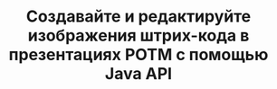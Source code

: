---
############################# Static ############################
layout: "auto-gen-gist"
draft: false
path: "ru/assembly/java/barcode/potm/"
otherformats: PPT PPTX PPTM PPS PPSX PPSM POT POTX ODP OTP 

############################# Head ############################
head_title: "Создавайте и добавляйте изображения штрих-кода в презентации POTM с помощью Java API"
head_description: "Java API GroupDocs.Assembly поддерживает создание и добавление изображений штрих-кода в файлы презентаций PowerPoint (PPT, PPTX, PPTM, PPS, PPSX, PPSM, POT и ODP)."

############################# Header ############################
title: "Создавайте и редактируйте изображения штрих-кода в презентациях POTM с помощью Java API"
description: " GroupDocs.Assembly Java API позволяет программистам создавать, редактировать и вставлять изображения штрих-кода в POTM презентации PowerPoint внутри приложений Java и JSP."

######################### Download Button #######################
button:
    enable: true

############################# About ############################
about:
    enable: true
    title: "Как создавать и управлять штрих-кодами в презентациях? "
    content: |
       Презентация — отличный способ общения, который позволяет компаниям и отдельным лицам обмениваться информацией последовательным и простым способом. Штрих-коды в настоящее время очень широко используются во всем мире для решения нескольких важных задач, таких как идентификация продукта, отслеживание автомобильных запчастей, инвентаризация и управление запасами и многое другое. Java API GroupDocs.Assembly позволяет программистам легко создавать и вставлять штрих-коды в свои презентационные документы, написав всего пару строк кода. Он поддерживает несколько форматов файлов презентаций, таких как PPT, PPTX, PPTM, PPS, PPSX, PPSM, POT, POTX, POTM, ODP и многие другие. Это упрощает работу разработчиков, позволяя им запускать свои приложения без установки каких-либо сторонних приложений или Microsoft Office на свое устройство. Он поддерживает несколько расширенных функций для настройки штрих-кодов в слайдах презентации, таких как установка цветов переднего и заднего плана, настройки шрифтов, масштабирование изображения штрих-кода, настройка текста штрих-кода, настройка разрешения изображения штрих-кода и многое другое.

############################# content ############################
steps:
    enable: true
    block:
    - title_left: "Генерация штрих-кодов в презентациях POTM"
      content_left: |
       Приведенный ниже код Java объясняет, как разработчики могут создавать изображения штрих-кода, используя различные поддерживаемые символы, и добавлять их в слайды презентации Microsoft PowerPoint POTM с минимальными усилиями и затратами.

      title_right: "Добавьте штрих-коды в файл POTM через Java"
      content_right: |
       * Создайте экземпляр [DocumentAssembler](https://apireference.groupdocs.com/assembly/java/com.groupdocs.assembly/DocumentAssembler) 
       * Создать пример объекта источника данных
       * Вызовите [AssembleDocument](https://apireference.groupdocs.com/assembly/java/com.groupdocs.assembly/DocumentAssembler#assembleDocument-java.io.InputStream-java.io.OutputStream-com.groupdocs.assembly.DataSourceInfo...-) метод со следующими параметрами
           * Поток для чтения шаблона документа.
           * Поток для записи результирующего документа.
           * Параметры загрузки и сохранения документов.
           * Подробности Информация об используемых объектах источника данных.

      gisthash: "ebb6d8215f329f457f843e9a9fc48c9c"
      gistfile: "generate_barcodes_in_presentations.java"

    - title_left: "Системные Требования"
      content_left: |
        API GroupDocs.Assembly Java поддерживаются на всех основных платформах и операционных системах. Он может создавать документы в Microsoft Word, Excel, PowerPoint, Outlook, OpenOffice и более 50 других форматах. Полное руководство по системным требованиям см. на странице [системные требования](https://docs.groupdocs.com/assembly/java/system-requirements/). Перед выполнением приведенного ниже кода убедитесь, что на вашем компьютере установлены следующие предварительные компоненты. система:
         * Операционные системы: Microsoft Windows, Linux, MacOS
         * Поддержка версий Java: J2SE 7.0 (1.7), J2SE 8.0 (1.8) или выше
         * Получите последнюю версию Java API GroupDocs.Assembly от [Maven](https://mvnrepository.com/artifact/com.groupdocs/groupdocs-assembly/)
        
      title_right: "Зачем использовать GroupDocs.Assembly"
      content_right: |
        * Создание пользовательских документов из шаблонов.
        * Динамически прикреплять вложения электронной почты.
        * Для создания и автоматизации документов не требуется никакого дополнительного программного обеспечения.
        * Создает выходной документ на основе источника данных.
        * Динамически вставлять содержимое документа в отчет
        * Применение формулы во время сборки электронной таблицы.
        * Обеспечивает поддержку нескольких форматов данных
        * Поддержка последовательных операций с данными.

demos:
    enable: true
        

more_formats:
    enable: true


back_to_top:
    enable: true
---